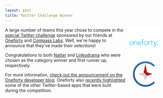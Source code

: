 ```yaml
---
layout: post
title: Twitter Challenge Winner
---
```


<div style="float: right; margin: 0 0 10px 10px;">
  <img src="/images/2010/11/oneforty_150.png" width="100" height="100"/>
  <br/>
  <img src="/images/2010/11/compasslabs_150.png" width="100" height="100"/>
</div>

A large number of teams this year chose to compete in the <a href="/challenges/twitter">special Twitter challenge</a> sponsored by our friends at <a href="http://oneforty.com">Oneforty</a> and <a href="http://compasslabs.com">Compass Labs</a>. Well, we're happy to announce that they've made their selections!

Congratulations to both <a href="http://natter.r10.railsrumble.com">Natter</a> and <a href="http://twitcorder.r10.railsrumble.com">Linkodrama</a> who were chosen as the category winner and first runner up, respectively.

For more information, <a href="http://oneforty.com/devblog/and-the-twinner-of-the-rails-rumble-competition-is%E2%80%A6/">check out the announcement on the Oneforty developer blog</a>. Oneforty also <a href="http://oneforty.com/blog/10-twitter-apps-made-in-48-hours-%E2%80%93-each-making-your-life-a-little-easier/">recently highlighted</a> some of the other Twitter-based apps that were built during the competition.
